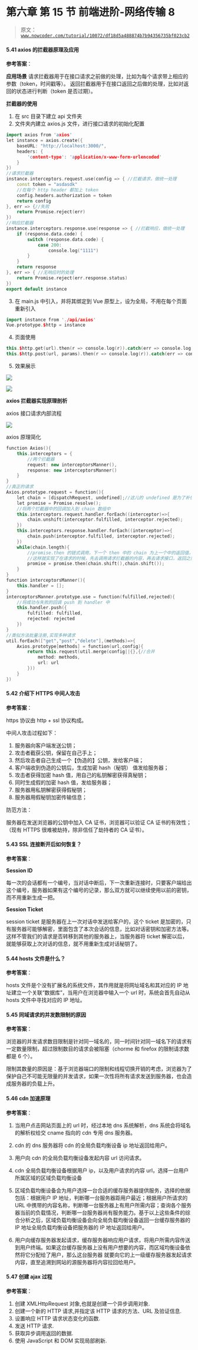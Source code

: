 # 第六章 第 15 节 前端进阶-网络传输 8

> 原文：[`www.nowcoder.com/tutorial/10072/df18d5a488874b7b94356735bf023cb2`](https://www.nowcoder.com/tutorial/10072/df18d5a488874b7b94356735bf023cb2)

#### 5.41 axios 的拦截器原理及应用

**参考答案**：

**应用场景**
请求拦截器用于在接口请求之前做的处理，比如为每个请求带上相应的参数（token，时间戳等）。
返回拦截器用于在接口返回之后做的处理，比如对返回的状态进行判断（token 是否过期）。

**拦截器的使用**

1.  在 src 目录下建立 api 文件夹
2.  文件夹内建立 axios.js 文件，进行接口请求的初始化配置

```cpp
import axios from 'axios'
let instance = axios.create({
    baseURL: "http://localhost:3000/",
    headers: {
        'content-type': 'application/x-www-form-urlencoded'
    }
})
//请求拦截器
instance.interceptors.request.use(config => { //拦截请求，做统一处理
    const token = "asdasdk"
    //在每个 http header 都加上 token
    config.headers.authorization = token
    return config
}, err => {//失败
    return Promise.reject(err)
})
//响应拦截器
instance.interceptors.response.use(response => { //拦截响应，做统一处理
    if (response.data.code) {
        switch (response.data.code) {
            case 200:
                console.log("1111")
        }
    }
    return response
}, err => { //无响应时的处理
    return Promise.reject(err.response.status)
})
export default instance
```

3.  在 main.js 中引入，并将其绑定到 Vue 原型上，设为全局，不用在每个页面重新引入

```cpp
import instance from './api/axios'
Vue.prototype.$http = instance
```

4.  页面使用

```cpp
this.$http.get(url).then(r => console.log(r)).catch(err => console.log(err))
this.$http.post(url, params).then(r => console.log(r)).catch(err => console.log(err))
```

5.  效果展示

![](img/601e6dc5b244e23d63e438582b609ea5.png)

![](img/ccdc342c86acf9ab4a43c8a82922de96.png)

**axios 拦截器实现原理剖析**

axios 接口请求内部流程

![](img/26c7aed7e3fa7ea8f179938fbed3a702.png)

axios 原理简化

```cpp
function Axios(){
    this.interceptors = {
        //两个拦截器
        request: new interceptorsManner(),
        response: new interceptorsManner()
    }
}
//真正的请求
Axios.prototype.request = function(){
    let chain = [dispatchRequest, undefined];//这儿的 undefined 是为了补位，因为拦截器的返回有两个
    let promise = Promise.resolve();
    //将两个拦截器中的回调加入到 chain 数组中
    this.interceptors.request.handler.forEach((interceptor)=>{
        chain.unshift(interceptor.fulfilled, interceptor.rejected);
    })
    this.interceptors.response.handler.forEach((interceptor)=>{
        chain.push(interceptor.fulfilled, interceptor.rejected);
    })
    while(chain.length){
        //promise.then 的链式调用，下一个 then 中的 chain 为上一个中的返回值，每次会减去两个
        //这样就实现了在请求的时候，先去调用请求拦截器的内容，再去请求接口，返回之后再去执行响应拦截器的内容
        promise = promise.then(chain.shift(),chain.shift());
    }
}
function interceptorsManner(){
    this.handler = [];
}
interceptorsManner.prototype.use = function(fulfilled,rejected){
    //将成功与失败的回调 push 到 handler 中
    this.handler.push({
        fulfilled: fulfilled,
        rejected: rejected
    })
}
//类似方法批量注册,实现多种请求
util.forEach(["get","post","delete"],(methods)=>{
    Axios.prototype[methods] = function(url,config){
        return this.request(util.merge(config||{},{//合并
            method: methods,
            url: url
        }))
    }
})
```

#### 5.42 介绍下 HTTPS 中间人攻击

**参考答案**：

https 协议由 http + ssl 协议构成。

中间人攻击过程如下：

1.  服务器向客户端发送公钥；
2.  攻击者截获公钥，保留在自己手上；
3.  然后攻击者自己生成一个【伪造的】公钥，发给客户端；
4.  客户端收到伪造的公钥后，生成加密 hash（秘钥） 值发给服务器；
5.  攻击者获得加密 hash 值，用自己的私钥解密获得真秘钥；
6.  同时生成假的加密 hash 值，发给服务器；
7.  服务器用私钥解密获得假秘钥；
8.  服务器用假秘钥加密传输信息；

防范方法：

服务器在发送浏览器的公钥中加入 CA 证书，浏览器可以验证 CA 证书的有效性；（现有 HTTPS 很难被劫持，除非信任了劫持者的 CA 证书）。

#### 5.43 SSL 连接断开后如何恢复？

**参考答案**：

**Session ID**

每一次的会话都有一个编号，当对话中断后，下一次重新连接时，只要客户端给出这个编号，服务器如果有这个编号的记录，那么双方就可以继续使用以前的密钥，而不用重新生成一把。

**Session Ticket**

session ticket 是服务器在上一次对话中发送给客户的，这个 ticket 是加密的，只有服务器可能够解密，里面包含了本次会话的信息，比如对话密钥和加密方法等。这样不管我们的请求是否转移到其他的服务器上，当服务器将 ticket 解密以后，就能够获取上次对话的信息，就不用重新生成对话秘钥了。

#### 5.44 hosts 文件是什么？

**参考答案**：

hosts 文件是个没有扩展名的系统文件，其作用就是将网址域名和其对应的 IP 地址建立一个关联“数据库”，当用户在浏览器中输入一个 url 时，系统会首先自动从 hosts 文件中寻找对应的 IP 地址。

#### 5.45 同域请求的并发数限制的原因

**参考答案**：

浏览器的并发请求数目限制是针对同一域名的，同一时间针对同一域名下的请求有一定数量限制，超过限制数目的请求会被阻塞（chorme 和 firefox 的限制请求数都是 6 个）。

限制其数量的原因是：基于浏览器端口的限制和线程切换开销的考虑，浏览器为了保护自己不可能无限量的并发请求，如果一次性将所有请求发送到服务器，也会造成服务器的负载上升。

#### 5.46 cdn 加速原理

**参考答案**：

1.  当用户点击网站页面上的 url 时，经过本地 dns 系统解析，dns 系统会将域名的解析权给交 cname 指向的 cdn 专用 dns 服务器。

2.  cdn 的 dns 服务器将 cdn 的全局负载均衡设备 ip 地址返回给用户。

3.  用户向 cdn 的全局负载均衡设备发起内容 url 访问请求。

4.  cdn 全局负载均衡设备根据用户 ip，以及用户请求的内容 url，选择一台用户所属区域的区域负载均衡设备

5.  区域负载均衡设备会为用户选择一台合适的缓存服务器提供服务，选择的依据包括：根据用户 IP 地址，判断哪一台服务器距用户最近；根据用户所请求的 URL 中携带的内容名称，判断哪一台服务器上有用户所需内容；查询各个服务器当前的负载情况，判断哪一台服务器尚有服务能力。基于以上这些条件的综合分析之后，区域负载均衡设备会向全局负载均衡设备返回一台缓存服务器的 IP 地址全局负载均衡设备把服务器的 IP 地址返回给用户。

6.  用户向缓存服务器发起请求，缓存服务器响应用户请求，将用户所需内容传送到用户终端。如果这台缓存服务器上没有用户想要的内容，而区域均衡设备依然将它分配给了用户，那么这台服务器 就要向它的上一级缓存服务器发起请求内容，直至追溯到网站的源服务器将内容拉回给用户。

#### 5.47 创建 ajax 过程

**参考答案**：

1.  创建 XMLHttpRequest 对象,也就是创建一个异步调用对象.
2.  创建一个新的 HTTP 请求,并指定该 HTTP 请求的方法、URL 及验证信息.
3.  设置响应 HTTP 请求状态变化的函数.
4.  发送 HTTP 请求.
5.  获取异步调用返回的数据.
6.  使用 JavaScript 和 DOM 实现局部刷新.